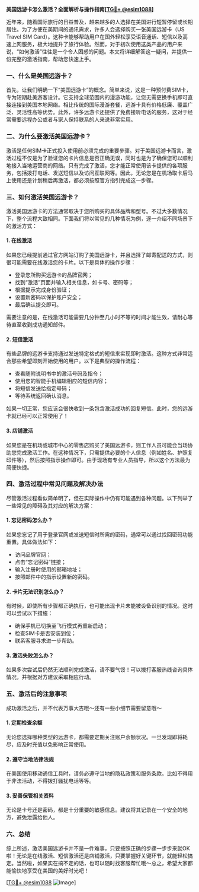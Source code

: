 **美国远游卡怎么激活？全面解析与操作指南[[TG💪+ @esim1088](https://t.me/s/esim1088)]**

近年来，随着国际旅行的日益普及，越来越多的人选择在美国进行短暂停留或长期居住。为了方便在美期间的通讯需求，许多人会选择购买一张美国远游卡（US Travel SIM Card）。这种卡能够帮助用户在国外轻松享受语音通话、短信以及高速上网服务，极大地提升了旅行体验。然而，对于初次使用这类产品的用户来说，“如何激活”往往是一个令人困惑的问题。本文将详细解答这一疑问，并提供一份完整的激活指南，帮助您快速上手。

### 一、什么是美国远游卡？

首先，让我们明确一下“美国远游卡”的概念。简单来说，这是一种预付费SIM卡，专为短期赴美游客设计。它支持全球范围内的漫游功能，让您无需更换手机即可直接连接到美国本地网络。相比传统的国际漫游套餐，远游卡具有价格低廉、覆盖广泛、灵活性高等优势。此外，许多远游卡还提供了免费接听电话的服务，这对于经常需要远程办公或者与家人保持联系的人来说非常实用。

### 二、为什么要激活美国远游卡？

激活是任何SIM卡正式投入使用前必须完成的重要步骤。对于美国远游卡而言，激活过程不仅是为了验证您的卡片信息是否正确无误，同时也是为了确保您可以顺利地接入当地运营商的网络。只有完成了激活，您才能正常使用该卡提供的各项服务，包括拨打电话、发送短信以及访问互联网等。因此，无论您是在机场取卡后马上使用还是计划稍后再激活，都必须按照官方指引完成这一步骤。

### 三、如何激活美国远游卡？

激活美国远游卡的方法通常取决于您所购买的具体品牌和型号。不过大多数情况下，整个流程大致相同。下面我们将以常见的几种情况为例，逐一介绍不同场景下的激活方式：

#### 1. 在线激活

如果您已经提前通过官方网站订购了美国远游卡，并且选择了邮寄配送的方式，则很可能需要在线激活您的卡片。以下是具体的操作步骤：
- 登录您所购买远游卡的品牌官网；
- 找到“激活”页面并输入相关信息，如卡号、密码等；
- 根据提示完成身份验证；
- 设置新密码以保护账户安全；
- 最后确认提交即可。

需要注意的是，在线激活可能需要几分钟至几小时不等的时间才能生效，请耐心等待直至收到成功通知邮件。

#### 2. 短信激活

有些品牌的远游卡支持通过发送特定格式的短信来实现即时激活。这种方式非常适合那些希望即刻开始使用的用户。以下是典型的操作流程：
- 查看随附说明书中的激活号码及指令；
- 使用您的智能手机编辑相应的短信内容；
- 将短信发送给指定号码；
- 等待系统返回确认消息。

如果一切正常，您应该会很快收到一条包含激活成功的回复短信。此时，您的远游卡就已经可以正常使用了！

#### 3. 店铺激活

如果您是在机场或城市中心的零售店购买了美国远游卡，则工作人员可能会当场协助您完成激活工作。在这种情况下，只需提供必要的个人信息（例如姓名、护照复印件等），然后按照指示操作即可。由于现场有专业人员指导，所以这个方法最为简便快捷。

### 四、激活过程中常见问题及解决办法

尽管激活过程看似简单明了，但在实际操作中仍有可能遇到各种问题。以下列举了一些常见的障碍及其对应的解决方案：

#### 1. 忘记密码怎么办？

如果您忘记了用于登录官网或发送短信时所需的密码，通常可以通过找回密码功能重置。具体做法如下：
- 访问品牌官网；
- 点击“忘记密码”链接；
- 输入注册时使用的邮箱地址；
- 按照邮件中的指示设置新的密码。

#### 2. 卡片无法识别怎么办？

有时候，即使所有步骤都正确执行，也可能出现卡片未能被设备识别的情况。这时可以尝试以下措施：
- 确保手机已切换至飞行模式再重新启动；
- 检查SIM卡是否安装到位；
- 联系客服寻求进一步帮助。

#### 3. 激活失败怎么办？

如果多次尝试后仍然无法顺利完成激活，请不要气馁！可以拨打客服热线咨询具体情况，并根据对方建议采取相应行动。

### 五、激活后的注意事项

成功激活之后，并不代表万事大吉哦～还有一些小细节需要留意哦～

#### 1. 定期检查余额

无论您选择哪种类型的远游卡，都需要定期关注账户余额状况。一旦发现即将耗尽，应及时充值以免影响正常使用。

#### 2. 遵守当地法律法规

在美国使用移动通信工具时，请务必遵守当地的隐私政策和服务条款。比如不得用于非法活动，不得拨打骚扰电话等等。

#### 3. 妥善保管相关资料

无论是卡号还是密码，都是十分重要的敏感信息。建议将其记录在一个安全的地方，避免泄露给他人。

### 六、总结

综上所述，激活美国远游卡并不是一件难事，只要按照正确的步骤一步步来就OK啦！无论是在线激活、短信激活还是店铺激活，只要掌握好关键环节，就能轻松搞定。当然啦，如果实在搞不定的话，也可以随时找客服帮忙哦～总之，希望大家都能愉快地享受在美国的美好时光吧！

[[TG💪+ @esim1088](https://t.me/s/esim1088) ![Image](https://i.postimg.cc/4NQfJmqS/Snipaste-2025-05-13-00-14-12.png)]